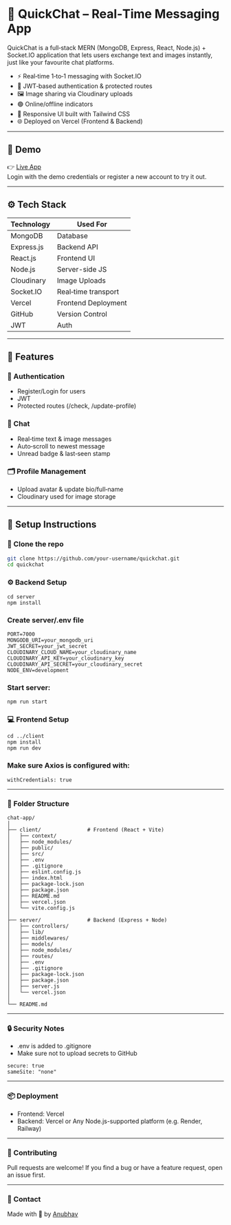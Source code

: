 # 💬 QuickChat – Real‑Time Messaging App

QuickChat is a full‑stack MERN (MongoDB, Express, React, Node.js) + Socket.IO application that lets users exchange text and images instantly, just like your favourite chat platforms.

- ⚡ Real‑time 1‑to‑1 messaging with Socket.IO 
- 🔐 JWT‑based authentication & protected routes 
- 🖼️ Image sharing via Cloudinary uploads
- 🟢 Online/offline indicators
- 📱 Responsive UI built with Tailwind CSS
- 🌐 Deployed on Vercel (Frontend & Backend) 

---

## 📸 Demo

👉 [Live App](https://chat-app-roan-three-85.vercel.app)  
Login with the demo credentials or register a new account to try it out.

---

## ⚙️ Tech Stack

| Technology     | Used For               |
|----------------|------------------------|
| MongoDB        | Database               |
| Express.js     | Backend API            |
| React.js       | Frontend UI            |
| Node.js        | Server-side JS         |
| Cloudinary     | Image Uploads          |
| Socket.IO      | Real‑time transport    |
| Vercel         | Frontend Deployment    |
| GitHub         | Version Control        |
| JWT            | Auth                   |

---

## 🧩 Features

### 👤 Authentication
- Register/Login for users
- JWT 
- Protected routes (/check, /update-profile)

### 💬 Chat
- Real‑time text & image messages
- Auto‑scroll to newest message
- Unread badge & last‑seen stamp

### 🗂️ Profile Management
- Upload avatar & update bio/full‑name
- Cloudinary used for image storage


---

## 🚀 Setup Instructions

### 📁 Clone the repo

```bash
git clone https://github.com/your‑username/quickchat.git
cd quickchat
```

### ⚙️ Backend Setup
```
cd server
npm install
```

### Create server/.env file
```
PORT=7000
MONGODB_URI=your_mongodb_uri
JWT_SECRET=your_jwt_secret
CLOUDINARY_CLOUD_NAME=your_cloudinary_name
CLOUDINARY_API_KEY=your_cloudinary_key
CLOUDINARY_API_SECRET=your_cloudinary_secret
NODE_ENV=development
```

### Start server:
```
npm run start
```

### 💻 Frontend Setup
```
cd ../client
npm install
npm run dev
```

### Make sure Axios is configured with:
```
withCredentials: true
```

--- 

### 🧠 Folder Structure
```
chat-app/
│
├── client/               # Frontend (React + Vite)
│   ├── context/
│   ├── node_modules/
│   ├── public/
│   ├── src/
│   ├── .env
│   ├── .gitignore
│   ├── eslint.config.js
│   ├── index.html
│   ├── package-lock.json
│   ├── package.json
│   ├── README.md
│   ├── vercel.json
│   └── vite.config.js
│
├── server/               # Backend (Express + Node)
│   ├── controllers/
│   ├── lib/
│   ├── middlewares/
│   ├── models/
│   ├── node_modules/
│   ├── routes/
│   ├── .env
│   ├── .gitignore
│   ├── package-lock.json
│   ├── package.json
│   ├── server.js
│   └── vercel.json
│
└── README.md
```

---

### 🔒 Security Notes
- .env is added to .gitignore
- Make sure not to upload secrets to GitHub
  
```
secure: true
sameSite: "none"
```

--- 


### 📦 Deployment
- Frontend: Vercel
- Backend: Vercel or Any Node.js-supported platform (e.g. Render, Railway)

---

### 🤝 Contributing
Pull requests are welcome! If you find a bug or have a feature request, open an issue first.

---

### 📧 Contact
Made with 💜 by [Anubhav](https://github.com/Anubhav0902) 
